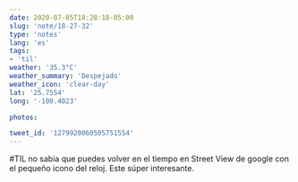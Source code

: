 ```yaml
---
date: 2020-07-05T18:28:18-05:00
slug: 'note/18-27-32'
type: 'notes'
lang: 'es'
tags:
- 'til'
weather: '35.3°C'
weather_summary: 'Despejado'
weather_icon: 'clear-day'
lat: '25.7554'
long: '-100.4023'

photos:

tweet_id: '1279920060505751554'
---
```

#TIL no sabia que puedes volver en el tiempo en Street View de google con el pequeño icono del reloj. Este súper interesante.  